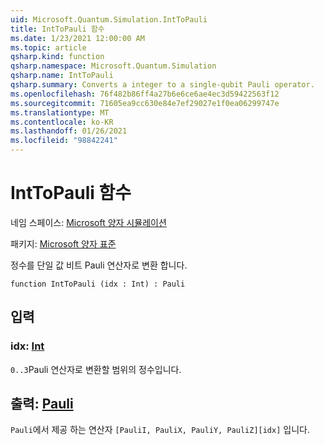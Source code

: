 ```yaml
---
uid: Microsoft.Quantum.Simulation.IntToPauli
title: IntToPauli 함수
ms.date: 1/23/2021 12:00:00 AM
ms.topic: article
qsharp.kind: function
qsharp.namespace: Microsoft.Quantum.Simulation
qsharp.name: IntToPauli
qsharp.summary: Converts a integer to a single-qubit Pauli operator.
ms.openlocfilehash: 76f482b86ff4a27b6e6ce6ae4ec3d59422563f12
ms.sourcegitcommit: 71605ea9cc630e84e7ef29027e1f0ea06299747e
ms.translationtype: MT
ms.contentlocale: ko-KR
ms.lasthandoff: 01/26/2021
ms.locfileid: "98842241"
---
```

# <a name="inttopauli-function"></a>IntToPauli 함수

네임 스페이스: [Microsoft 양자 시뮬레이션](xref:Microsoft.Quantum.Simulation)

패키지: [Microsoft 양자 표준](https://nuget.org/packages/Microsoft.Quantum.Standard)


정수를 단일 값 비트 Pauli 연산자로 변환 합니다.

```qsharp
function IntToPauli (idx : Int) : Pauli
```


## <a name="input"></a>입력

### <a name="idx--int"></a>idx: [Int](xref:microsoft.quantum.lang-ref.int)

`0..3`Pauli 연산자로 변환할 범위의 정수입니다.



## <a name="output--pauli"></a>출력: [Pauli](xref:microsoft.quantum.lang-ref.pauli)

`Pauli`에서 제공 하는 연산자 `[PauliI, PauliX, PauliY, PauliZ][idx]` 입니다.